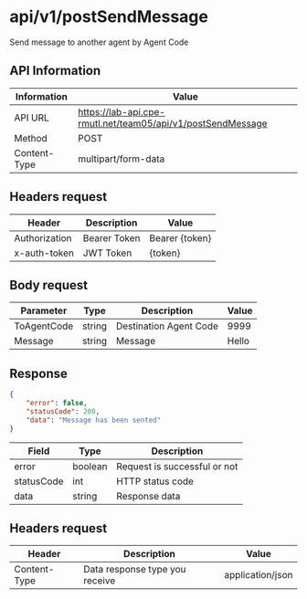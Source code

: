 # api/v1/postSendMessage
Send message to another agent by Agent Code

## API Information
| Information  | Value                                                       |
|--------------|-------------------------------------------------------------|
| API URL      | https://lab-api.cpe-rmutl.net/team05/api/v1/postSendMessage |
| Method       | POST                                                        |
| Content-Type | multipart/form-data                                         |

## Headers request
| Header        | Description  | Value          |
|---------------|--------------|----------------|
| Authorization | Bearer Token | Bearer {token} |
| x-auth-token  | JWT Token    | {token}        |

## Body request
| Parameter   | Type   | Description            | Value |
|-------------|--------|------------------------|-------|
| ToAgentCode | string | Destination Agent Code | 9999  |
| Message     | string | Message                | Hello |

## Response
```json
{
    "error": false,
    "statusCode": 200,
    "data": "Message has been sented"
}
```

| Field      | Type    | Description                  |
|------------|---------|------------------------------|
| error      | boolean | Request is successful or not |
| statusCode | int     | HTTP status code             |
| data       | string  | Response data                |


## Headers request
| Header       | Description                    | Value            |
|--------------|--------------------------------|------------------|
| Content-Type | Data response type you receive | application/json |


